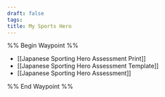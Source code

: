 ```yaml
---
draft: false
tags:
title: My Sports Hero
---
```


%% Begin Waypoint %%
- [[Japanese Sporting Hero Assessment  Print]]
- [[Japanese Sporting Hero Assessment Template]]
- [[Japanese Sporting Hero Assessment]]

%% End Waypoint %%


